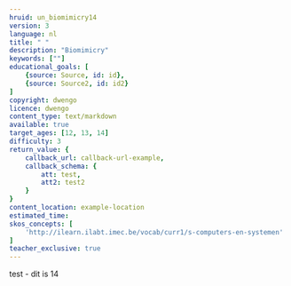 ```yaml
---
hruid: un_biomimicry14
version: 3
language: nl
title: " "
description: "Biomimicry"
keywords: [""]
educational_goals: [
    {source: Source, id: id}, 
    {source: Source2, id: id2}
]
copyright: dwengo
licence: dwengo
content_type: text/markdown
available: true
target_ages: [12, 13, 14]
difficulty: 3
return_value: {
    callback_url: callback-url-example,
    callback_schema: {
        att: test,
        att2: test2
    }
}
content_location: example-location
estimated_time: 
skos_concepts: [
    'http://ilearn.ilabt.imec.be/vocab/curr1/s-computers-en-systemen'
]
teacher_exclusive: true
---
```

test - dit is 14
